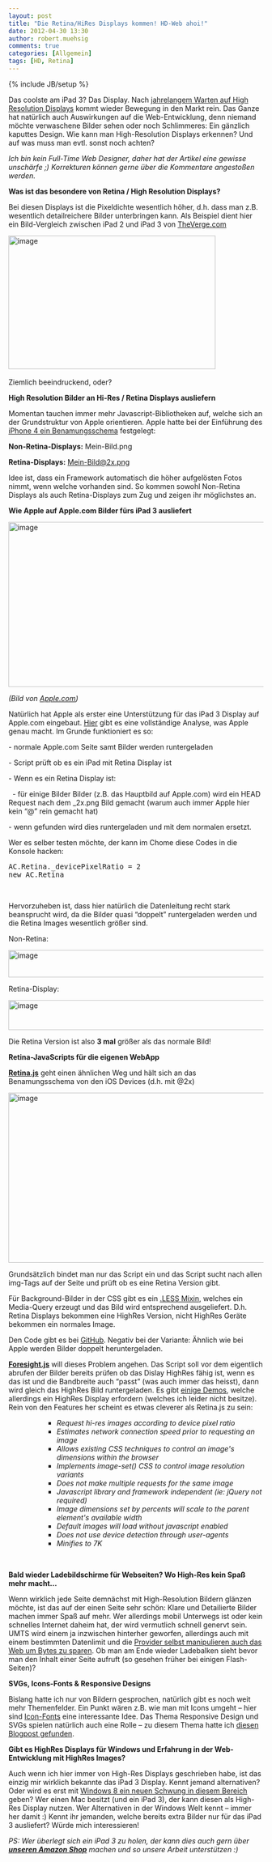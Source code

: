 ```yaml
---
layout: post
title: "Die Retina/HiRes Displays kommen! HD-Web ahoi!"
date: 2012-04-30 13:30
author: robert.muehsig
comments: true
categories: [Allgemein]
tags: [HD, Retina]
---
```

{% include JB/setup %}
<p>Das coolste am iPad 3? Das Display. Nach <a href="http://www.codinghorror.com/blog/2007/06/where-are-the-high-resolution-displays.html">jahrelangem Warten auf High Resolution Displays</a> kommt wieder Bewegung in den Markt rein. Das Ganze hat natürlich auch Auswirkungen auf die Web-Entwicklung, denn niemand möchte verwaschene Bilder sehen oder noch Schlimmeres: Ein gänzlich kaputtes Design. Wie kann man High-Resolution Displays erkennen? Und auf was muss man evtl. sonst noch achten? </p> <p><em>Ich bin kein Full-Time Web Designer, daher hat der Artikel eine gewisse unschärfe ;) Korrekturen können gerne über die Kommentare angestoßen werden. </em></p> <p><strong>Was ist das besondere von Retina / High Resolution Displays?</strong></p> <p>Bei diesen Displays ist die Pixeldichte wesentlich höher, d.h. dass man z.B. wesentlich detailreichere Bilder unterbringen kann. Als Beispiel dient hier ein Bild-Vergleich zwischen iPad 2 und iPad 3 von <a href="http://www.theverge.com/">TheVerge.com</a></p> <p><a href="{{BASE_PATH}}/assets/wp-images/image1521.png"><img style="background-image: none; border-bottom: 0px; border-left: 0px; padding-left: 0px; padding-right: 0px; display: inline; border-top: 0px; border-right: 0px; padding-top: 0px" title="image" border="0" alt="image" src="{{BASE_PATH}}/assets/wp-images/image_thumb688.png" width="409" height="264"></a>&nbsp;</p> <p>Ziemlich beeindruckend, oder?</p> <p><strong>High Resolution Bilder an Hi-Res / Retina Displays ausliefern</strong></p> <p>Momentan tauchen immer mehr Javascript-Bibliotheken auf, welche sich an der Grundstruktur von Apple orientieren. Apple hatte bei der Einführung des <a href="http://developer.apple.com/library/ios/#documentation/2DDrawing/Conceptual/DrawingPrintingiOS/SupportingHiResScreens/SupportingHiResScreens.html">iPhone 4 ein Benamungsschema</a> festgelegt:</p> <p><strong>Non-Retina-Displays:</strong> Mein-Bild.png</p> <p><strong>Retina-Displays:</strong> <a href="mailto:Mein-Bild@2x.png">Mein-Bild@2x.png</a></p> <p>Idee ist, dass ein Framework automatisch die höher aufgelösten Fotos nimmt, wenn welche vorhanden sind. So kommen sowohl Non-Retina Displays als auch Retina-Displays zum Zug und zeigen ihr möglichstes an.</p> <p><strong>Wie Apple auf Apple.com Bilder fürs iPad 3 ausliefert</strong></p> <p><a href="http://www.apple.com/"><img style="background-image: none; border-bottom: 0px; border-left: 0px; padding-left: 0px; padding-right: 0px; display: inline; border-top: 0px; border-right: 0px; padding-top: 0px" title="image" border="0" alt="image" src="{{BASE_PATH}}/assets/wp-images/image1522.png" width="540" height="326"></a></p> <p><em>(Bild von </em><a href="http://apple.com"><em>Apple.com</em></a><em>)</em></p> <p>Natürlich hat Apple als erster eine Unterstützung für das iPad 3 Display auf Apple.com eingebaut. <a href="http://blog.cloudfour.com/how-apple-com-will-serve-retina-images-to-new-ipads/">Hier</a> gibt es eine vollständige Analyse, was Apple genau macht. Im Grunde funktioniert es so:</p> <p>- normale Apple.com Seite samt Bilder werden runtergeladen</p> <p>- Script prüft ob es ein iPad mit Retina Display ist</p> <p>- Wenn es ein Retina Display ist:</p> <p>&nbsp; - für einige Bilder Bilder (z.B. das Hauptbild auf Apple.com) wird ein HEAD Request nach dem _2x.png Bild gemacht (warum auch immer Apple hier kein “@” rein gemacht hat)</p> <p>- wenn gefunden wird dies runtergeladen und mit dem normalen ersetzt.</p> <p>Wer es selber testen möchte, der kann im Chome diese Codes in die Konsole hacken:</p> <p> <div style="padding-bottom: 0px; margin: 0px; padding-left: 0px; padding-right: 0px; display: inline; float: none; padding-top: 0px" id="scid:812469c5-0cb0-4c63-8c15-c81123a09de7:10bebb4d-9afa-4111-a5b6-841a47b168c2" class="wlWriterEditableSmartContent"><pre name="code" class="c#">AC.Retina._devicePixelRatio = 2
new AC.Retina</pre></div></p>
<p>&nbsp;</p>
<p>Hervorzuheben ist, dass hier natürlich die Datenleitung recht stark beansprucht wird, da die Bilder quasi “doppelt” runtergeladen werden und die Retina Images wesentlich größer sind.</p>
<p>Non-Retina:</p>
<p><a href="{{BASE_PATH}}/assets/wp-images/image1523.png"><img style="background-image: none; border-bottom: 0px; border-left: 0px; margin: 0px; padding-left: 0px; padding-right: 0px; display: inline; border-top: 0px; border-right: 0px; padding-top: 0px" title="image" border="0" alt="image" src="{{BASE_PATH}}/assets/wp-images/image_thumb689.png" width="599" height="54"></a></p>
<p>Retina-Display:</p>
<p><a href="{{BASE_PATH}}/assets/wp-images/image1524.png"><img style="background-image: none; border-bottom: 0px; border-left: 0px; padding-left: 0px; padding-right: 0px; display: inline; border-top: 0px; border-right: 0px; padding-top: 0px" title="image" border="0" alt="image" src="{{BASE_PATH}}/assets/wp-images/image_thumb690.png" width="609" height="59"></a></p>


<p>Die Retina Version ist also <strong>3 mal</strong> größer als das normale Bild! </p>
<p><strong>Retina-JavaScripts für die eigenen WebApp</strong></p>
<p><strong><a href="http://retinajs.com/">Retina.js</a></strong> geht einen ähnlichen Weg und hält sich an das Benamungsschema von den iOS Devices (d.h. mit @2x) </p>
<p><a href="http://retinajs.com/"><img style="background-image: none; border-bottom: 0px; border-left: 0px; padding-left: 0px; padding-right: 0px; display: inline; border-top: 0px; border-right: 0px; padding-top: 0px" title="image" border="0" alt="image" src="{{BASE_PATH}}/assets/wp-images/image1525.png" width="524" height="336"></a></p>


<p>Grundsätzlich bindet man nur das Script ein und das Script sucht nach allen img-Tags auf der Seite und prüft ob es eine Retina Version gibt.</p>
<p>Für Background-Bilder in der CSS gibt es ein <a href="https://github.com/imulus/retinajs/blob/master/src/retina.less">.LESS Mixin</a>, welches ein Media-Query erzeugt und das Bild wird entsprechend ausgeliefert. D.h. Retina Displays bekommen eine HighRes Version, nicht HighRes Geräte bekommen ein normales Image. </p>
<p>Den Code gibt es bei <a href="https://github.com/imulus/retinajs">GitHub</a>. Negativ bei der Variante: Ähnlich wie bei Apple werden Bilder doppelt heruntergeladen.</p>
<p><strong><a href="https://github.com/adamdbradley/foresight.js">Foresight.js</a></strong> will dieses Problem angehen. Das Script soll vor dem eigentlich abrufen der Bilder bereits prüfen ob das Dislay HighRes fähig ist, wenn es das ist und die Bandbreite auch “passt” (was auch immer das heisst), dann wird gleich das HighRes Bild runtergeladen. Es gibt <a href="http://foresightjs.appspot.com/demos/">einige Demos</a>, welche allerdings ein HighRes Display erfordern (welches ich leider nicht besitze). Rein von den Features her scheint es etwas cleverer als Retina.js zu sein:</p>
<ul>
<ul>
<ul>
<ul>
<li><em>Request hi-res images according to device pixel ratio </em>
<li><em>Estimates network connection speed prior to requesting an image </em>
<li><em>Allows existing CSS techniques to control an image's dimensions within the browser </em>
<li><em>Implements image-set() CSS to control image resolution variants </em>
<li><em>Does not make multiple requests for the same image </em>
<li><em>Javascript library and framework independent (ie: jQuery not required) </em>
<li><em>Image dimensions set by percents will scale to the parent element's available width </em>
<li><em>Default images will load without javascript enabled </em>
<li><em>Does not use device detection through user-agents </em>
<li><em>Minifies to 7K</em></li></ul></ul></ul></ul>
<p><strong></strong>&nbsp;</p>
<p><strong>Bald wieder Ladebildschirme für Webseiten? Wo High-Res kein Spaß mehr macht…</strong></p>
<p>Wenn wirklich jede Seite demnächst mit High-Resolution Bildern glänzen möchte, ist das auf der einen Seite sehr schön: Klare und Detailierte Bilder machen immer Spaß auf mehr. Wer allerdings mobil Unterwegs ist oder kein schnelles Internet daheim hat, der wird vermutlich schnell genervt sein. UMTS wird einem ja inzwischen hinterher geworfen, allerdings auch mit einem bestimmten Datenlimit und die <a href="http://www.zdnet.de/magazin/41515603/internet-per-umts-so-faelschen-deutsche-provider-webinhalte.htm">Provider selbst manipulieren auch das Web um Bytes zu sparen</a>. Ob man am Ende wieder Ladebalken sieht bevor man den Inhalt einer Seite aufruft (so gesehen früher bei einigen Flash-Seiten)? </p>
<p><strong>SVGs, Icons-Fonts &amp; Responsive Designs</strong></p>
<p>Bislang hatte ich nur von Bildern gesprochen, natürlich gibt es noch weit mehr Themenfelder. Ein Punkt wären z.B. wie man mit Icons umgeht – hier sind <a href="http://code-inside.de/blog/2012/04/09/iconfont-font-awesome-in-asp-net-nutzen/">Icon-Fonts</a> eine interessante Idee. Das Thema Responsive Design und SVGs spielen natürlich auch eine Rolle – zu diesem Thema hatte ich <a href="http://medialoot.com/blog/high-resolution-web/">diesen Blogpost gefunden</a>.</p>
<p><strong>Gibt es HighRes Displays für Windows und Erfahrung in der Web-Entwicklung mit HighRes Images?</strong></p>
<p>Auch wenn ich hier immer von High-Res Displays geschrieben habe, ist das einzig mir wirklich bekannte das iPad 3 Display. Kennt jemand alternativen? Oder wird es erst mit <a href="http://blogs.msdn.com/b/b8/archive/2012/03/21/scaling-to-different-screens.aspx">Windows 8 ein neuen Schwung in diesem Bereich</a> geben? Wer einen Mac besitzt (und ein iPad 3), der kann diesen als High-Res Display nutzen. Wer Alternativen in der Windows Welt kennt – immer her damit :) Kennt ihr jemanden, welche bereits extra Bilder nur für das iPad 3 ausliefert? Würde mich interessieren!</p>
<p><em>PS: Wer überlegt sich ein iPad 3 zu holen, der kann dies auch gern über </em><a href="http://astore.amazon.de/codeinside-21/detail/B007IV5PI6"><em><strong>unseren Amazon Shop</strong></em></a><em> machen und so unsere Arbeit unterstützen :)</em></p>
